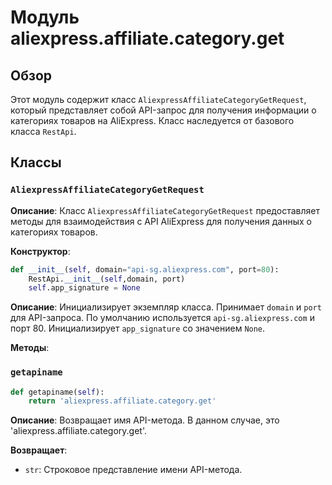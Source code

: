 # Модуль aliexpress.affiliate.category.get

## Обзор

Этот модуль содержит класс `AliexpressAffiliateCategoryGetRequest`, который представляет собой API-запрос для получения информации о категориях товаров на AliExpress.  Класс наследуется от базового класса `RestApi`.

## Классы

### `AliexpressAffiliateCategoryGetRequest`

**Описание**:  Класс `AliexpressAffiliateCategoryGetRequest` предоставляет методы для взаимодействия с API AliExpress для получения данных о категориях товаров.

**Конструктор**:

```python
def __init__(self, domain="api-sg.aliexpress.com", port=80):
	RestApi.__init__(self,domain, port)
	self.app_signature = None
```

**Описание**: Инициализирует экземпляр класса. Принимает `domain` и `port` для API-запроса. По умолчанию используется `api-sg.aliexpress.com` и порт 80.  Инициализирует `app_signature` со значением `None`.

**Методы**:

### `getapiname`

```python
def getapiname(self):
	return 'aliexpress.affiliate.category.get'
```

**Описание**: Возвращает имя API-метода. В данном случае, это 'aliexpress.affiliate.category.get'.

**Возвращает**:

- `str`: Строковое представление имени API-метода.